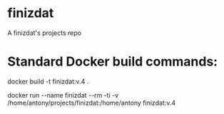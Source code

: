 # finizdat
A finizdat's projects repo

# Standard Docker build commands:
docker build -t finizdat:v.4 .

docker run --name finizdat --rm -ti -v /home/antony/projects/finizdat:/home/antony finizdat:v.4
